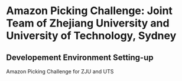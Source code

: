 Amazon Picking Challenge: Joint Team of Zhejiang University and University of Technology, Sydney
===========

Developement Environment Setting-up
-----------
Amazon Picking Challenge for ZJU and UTS
